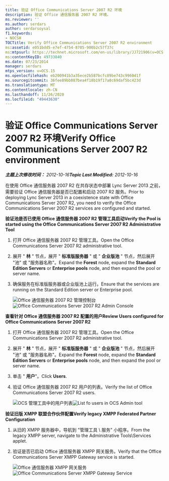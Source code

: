 ```yaml
---
title: 验证 Office Communications Server 2007 R2 环境
description: 验证 Office 通信服务器 2007 R2 环境。
ms.reviewer: ''
ms.author: serdars
author: serdarsoysal
f1.keywords:
- NOCSH
TOCTitle: Verify Office Communications Server 2007 R2 environment
ms:assetid: e051bdd5-e7ef-4754-8705-900b2c57f37c
ms:mtpsurl: https://technet.microsoft.com/en-us/library/JJ721906(v=OCS.15)
ms:contentKeyID: 49733840
ms.date: 07/23/2014
manager: serdars
mtps_version: v=OCS.15
ms.openlocfilehash: eb200941b3a35ece2b587bcfc89be743c9960d1f
ms.sourcegitcommit: 36fee89bb887bea4f18b19f17a8c69daf5bc423d
ms.translationtype: MT
ms.contentlocale: zh-CN
ms.lasthandoff: 11/26/2020
ms.locfileid: "49443630"
---
```

# <a name="verify-office-communications-server-2007-r2-environment"></a><span data-ttu-id="92ca4-103">验证 Office Communications Server 2007 R2 环境</span><span class="sxs-lookup"><span data-stu-id="92ca4-103">Verify Office Communications Server 2007 R2 environment</span></span>

<div data-xmlns="http://www.w3.org/1999/xhtml">

<div class="topic" data-xmlns="http://www.w3.org/1999/xhtml" data-msxsl="urn:schemas-microsoft-com:xslt" data-cs="https://msdn.microsoft.com/">

<div data-asp="https://msdn2.microsoft.com/asp">



</div>

<div id="mainSection">

<div id="mainBody"><span data-ttu-id="92ca4-104">

<span> </span></span><span class="sxs-lookup"><span data-stu-id="92ca4-104">

<span> </span></span></span>

<span data-ttu-id="92ca4-105">_**主题上次修改时间：** 2012-10-16_</span><span class="sxs-lookup"><span data-stu-id="92ca4-105">_**Topic Last Modified:** 2012-10-16_</span></span>

<span data-ttu-id="92ca4-106">在使用 Office 通信服务器 2007 R2 在共存状态中部署 Lync Server 2013 之前，需要验证 Office 通信服务器是否已配置和启动 2007 R2 服务。</span><span class="sxs-lookup"><span data-stu-id="92ca4-106">Prior to deploying Lync Server 2013 in a coexistence state with Office Communications Server 2007 R2, you need to verify the Office Communications Server 2007 R2 services are configured and started.</span></span>

<span data-ttu-id="92ca4-107">**验证池是否已使用 Office 通信服务器 2007 R2 管理工具启动**</span><span class="sxs-lookup"><span data-stu-id="92ca4-107">**Verify the Pool is started using the Office Communications Server 2007 R2 Administrative Tool**</span></span>

1.  <span data-ttu-id="92ca4-108">打开 Office 通信服务器 2007 R2 管理工具。</span><span class="sxs-lookup"><span data-stu-id="92ca4-108">Open the Office Communications Server 2007 R2 administrative tool.</span></span>

2.  <span data-ttu-id="92ca4-109">展开 " **林** " 节点，展开 " **标准版服务器** " 或 " **企业版池** " 节点，然后展开 "池" 或 "服务器名称"。</span><span class="sxs-lookup"><span data-stu-id="92ca4-109">Expand the **Forest** node, expand the **Standard Edition Servers** or **Enterprise pools** node, and then expand the pool or server name.</span></span>

3.  <span data-ttu-id="92ca4-110">确保服务在标准版服务器或企业版池上运行。</span><span class="sxs-lookup"><span data-stu-id="92ca4-110">Ensure that the services are running on the Standard Edition server or Enterprise pool.</span></span>
    
    <span data-ttu-id="92ca4-111">![Office 通信服务器 2007 R2 管理控制台](images/JJ721906.76897b6d-f433-47d2-930d-0816fc30a3c2(OCS.15).jpg "Office 通信服务器 2007 R2 管理控制台")</span><span class="sxs-lookup"><span data-stu-id="92ca4-111">![Office Communications Server 2007 R2 Admin Console](images/JJ721906.76897b6d-f433-47d2-930d-0816fc30a3c2(OCS.15).jpg "Office Communications Server 2007 R2 Admin Console")</span></span>

<span data-ttu-id="92ca4-112">**查看针对 Office 通信服务器 2007 R2 配置的用户**</span><span class="sxs-lookup"><span data-stu-id="92ca4-112">**Review Users configured for Office Communications Server 2007 R2**</span></span>

1.  <span data-ttu-id="92ca4-113">打开 Office 通信服务器 2007 R2 管理工具。</span><span class="sxs-lookup"><span data-stu-id="92ca4-113">Open the Office Communications Server 2007 R2 administrative tool.</span></span>

2.  <span data-ttu-id="92ca4-114">展开 " **林** " 节点，展开 " **标准版服务器** " 或 " **企业版池** " 节点，然后展开 "池" 或 "服务器名称"。</span><span class="sxs-lookup"><span data-stu-id="92ca4-114">Expand the **Forest** node, expand the **Standard Edition Servers** or **Enterprise pools** node, and then expand the pool or server name.</span></span>

3.  <span data-ttu-id="92ca4-115">单击 " **用户**"。</span><span class="sxs-lookup"><span data-stu-id="92ca4-115">Click **Users**.</span></span>

4.  <span data-ttu-id="92ca4-116">验证 Office 通信服务器 2007 R2 用户的列表。</span><span class="sxs-lookup"><span data-stu-id="92ca4-116">Verify the list of Office Communications Server 2007 R2 users.</span></span>
    
    <span data-ttu-id="92ca4-117">![OCS 管理工具中的用户列表](images/JJ721906.f6bb7c4f-cbed-4389-8d0a-69a28577f17a(OCS.15).jpg "OCS 管理工具中的用户列表")</span><span class="sxs-lookup"><span data-stu-id="92ca4-117">![List fo users in OCS Admin tool](images/JJ721906.f6bb7c4f-cbed-4389-8d0a-69a28577f17a(OCS.15).jpg "List fo users in OCS Admin tool")</span></span>

<span data-ttu-id="92ca4-118">**验证旧版 XMPP 联盟合作伙伴配置**</span><span class="sxs-lookup"><span data-stu-id="92ca4-118">**Verify legacy XMPP Federated Partner Configuration**</span></span>

1.  <span data-ttu-id="92ca4-119">从旧的 XMPP 服务器中，导航到 "管理工具 \\ 服务" 小程序。</span><span class="sxs-lookup"><span data-stu-id="92ca4-119">From the legacy XMPP server, navigate to the Administrative Tools\\Services applet.</span></span>

2.  <span data-ttu-id="92ca4-120">验证是否已启动 Office 通信服务器 XMPP 网关服务。</span><span class="sxs-lookup"><span data-stu-id="92ca4-120">Verify that the Office Communications Server XMPP Gateway service is started.</span></span>
    
    <span data-ttu-id="92ca4-121">![Office 通信服务器 XMPP 网关服务](images/JJ721906.23223724-3c4b-4cb9-ace2-1cab2c3c91c3(OCS.15).jpg "Office 通信服务器 XMPP 网关服务")</span><span class="sxs-lookup"><span data-stu-id="92ca4-121">![Office Communications Server XMPP Gateway Service](images/JJ721906.23223724-3c4b-4cb9-ace2-1cab2c3c91c3(OCS.15).jpg "Office Communications Server XMPP Gateway Service")</span></span>

<span data-ttu-id="92ca4-122"></div>

<span> </span>

</div>

</div>

</span><span class="sxs-lookup"><span data-stu-id="92ca4-122"></div>

<span> </span>

</div>

</div>

</span></span></div>

